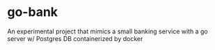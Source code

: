 # go-bank
An experimental project that mimics a small banking service with a go server w/ Postgres DB containerized by docker
